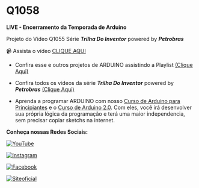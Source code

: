 # Q1058
**LIVE - Encerramento da Temporada de Arduino**

Projeto do Vídeo Q1055 Série **_Trilha Do Inventor_** powered by **_Petrobras_**

:video_camera: Assista o vídeo [CLIQUE AQUI](https://youtu.be/XzafWbIs1c0)


- Confira esse e outros projetos de ARDUINO assistindo a Playlist [(Clique Aqui)](https://www.youtube.com/playlist?list=PL7CjOZ3q8fMfLMZ4RunjGDMkvRbkTO9ZA)

- Confira todos os vídeos da série **_Trilha Do Inventor_** powered by **_Petrobras_** [(Clique Aqui)](https://www.youtube.com/playlist?list=PL7CjOZ3q8fMcG6UOj9AWrmoQIjrZ_96DJ)


- Aprenda a programar ARDUINO com nosso [Curso de Arduino para Principiantes](https://cursodearduino.net/principiantes/) e o [Curso de Arduino 2.0](https://cursodearduino.net/). Com eles, você irá desenvolver sua própria lógica da programação e terá uma maior independencia, sem precisar copiar sketchs na internet.



**Conheça nossas Redes Sociais:**

[![YouTube](https://img.shields.io/badge/YouTube-%23FF0000.svg?style=for-the-badge&logo=YouTube&logoColor=white)  ](https://www.youtube.com/channel/UCcGk83PAQ5aGR7IVlD_cBaw/)

[![Instagram](https://img.shields.io/badge/Instagram-%23E4405F.svg?style=for-the-badge&logo=Instagram&logoColor=white)](https://www.instagram.com/brincandocomideias/)

[![Facebook](https://img.shields.io/badge/Facebook-%231877F2.svg?style=for-the-badge&logo=Facebook&logoColor=white)](https://www.facebook.com/paginaBrincandoComIdeias/)

[![Siteoficial](https://img.shields.io/badge/🌐-SITE%20OFICIAL-brightgreen)](https://www.brincandocomideias.com/)
